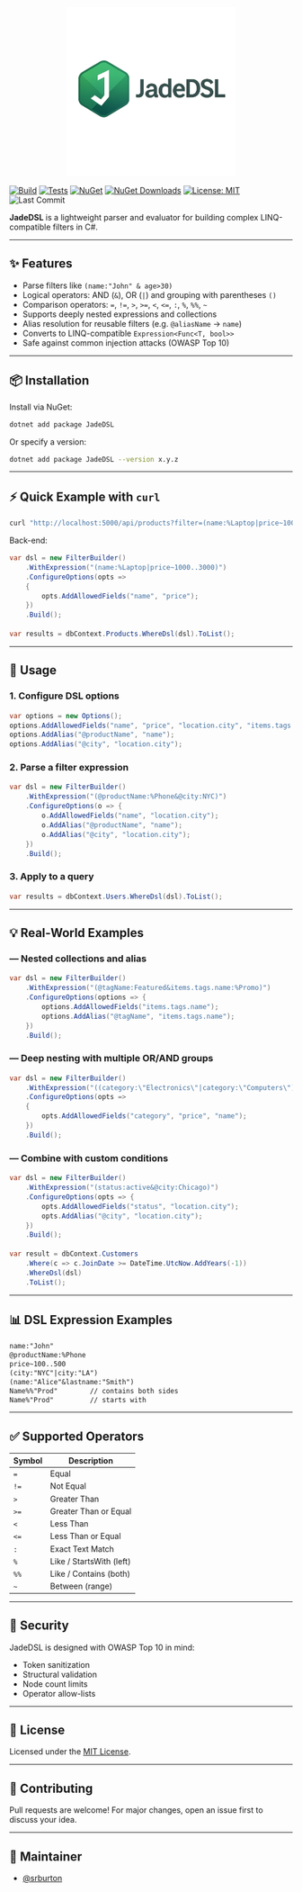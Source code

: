 <p align="center">
  <img src="assets/jadeDSL.png" alt="JadeDSL logo" width="300"/>
</p>

[![Build](https://github.com/srburton/JadeDSL/actions/workflows/nuget-publish.yml/badge.svg)](https://github.com/srburton/JadeDSL/actions)
[![Tests](https://github.com/srburton/JadeDSL/actions/workflows/tests.yml/badge.svg)](https://github.com/srburton/JadeDSL/actions)
[![NuGet](https://img.shields.io/nuget/v/JadeDSL.svg)](https://www.nuget.org/packages/JadeDSL)
[![NuGet Downloads](https://img.shields.io/nuget/dt/JadeDSL.svg)](https://www.nuget.org/packages/JadeDSL)
[![License: MIT](https://img.shields.io/badge/License-MIT-yellow.svg)](LICENSE)
![Last Commit](https://img.shields.io/github/last-commit/srburton/JadeDSL)

**JadeDSL** is a lightweight parser and evaluator for building complex LINQ-compatible filters in C#.

---

## ✨ Features

* Parse filters like `(name:"John" & age>30)`
* Logical operators: AND (`&`), OR (`|`) and grouping with parentheses `()`
* Comparison operators: `=`, `!=`, `>`, `>=`, `<`, `<=`, `:`, `%`, `%%`, `~`
* Supports deeply nested expressions and collections
* Alias resolution for reusable filters (e.g. `@aliasName` → `name`)
* Converts to LINQ-compatible `Expression<Func<T, bool>>`
* Safe against common injection attacks (OWASP Top 10)

---

## 📦 Installation

Install via NuGet:

```bash
dotnet add package JadeDSL
```

Or specify a version:

```bash
dotnet add package JadeDSL --version x.y.z
```

---

## ⚡ Quick Example with `curl`

```bash
curl "http://localhost:5000/api/products?filter=(name:%Laptop|price~1000..3000)&sort=price"
```

Back-end:

```csharp
var dsl = new FilterBuilder()
    .WithExpression("(name:%Laptop|price~1000..3000)")
    .ConfigureOptions(opts =>
    {
        opts.AddAllowedFields("name", "price");
    })
    .Build();

var results = dbContext.Products.WhereDsl(dsl).ToList();
```

---

## 🔧 Usage

### 1. Configure DSL options

```csharp
var options = new Options();
options.AddAllowedFields("name", "price", "location.city", "items.tags.name");
options.AddAlias("@productName", "name");
options.AddAlias("@city", "location.city");
```

### 2. Parse a filter expression

```csharp
var dsl = new FilterBuilder()
    .WithExpression("(@productName:%Phone&@city:NYC)")
    .ConfigureOptions(o => {
        o.AddAllowedFields("name", "location.city");
        o.AddAlias("@productName", "name");
        o.AddAlias("@city", "location.city");
    })
    .Build();
```

### 3. Apply to a query

```csharp
var results = dbContext.Users.WhereDsl(dsl).ToList();
```

---

## 💡 Real-World Examples

### — Nested collections and alias

```csharp
var dsl = new FilterBuilder()
    .WithExpression("(@tagName:Featured&items.tags.name:%Promo)")
    .ConfigureOptions(options => {
        options.AddAllowedFields("items.tags.name");
        options.AddAlias("@tagName", "items.tags.name");
    })
    .Build();
```

### — Deep nesting with multiple OR/AND groups

```csharp
var dsl = new FilterBuilder()
    .WithExpression("((category:\"Electronics\"|category:\"Computers\")&(price~500..1500|name:%Gaming))")
    .ConfigureOptions(opts =>
    {
        opts.AddAllowedFields("category", "price", "name");
    })
    .Build();
```

### — Combine with custom conditions

```csharp
var dsl = new FilterBuilder()
    .WithExpression("(status:active&@city:Chicago)")
    .ConfigureOptions(opts => {
        opts.AddAllowedFields("status", "location.city");
        opts.AddAlias("@city", "location.city");
    })
    .Build();

var result = dbContext.Customers
    .Where(c => c.JoinDate >= DateTime.UtcNow.AddYears(-1))
    .WhereDsl(dsl)
    .ToList();
```

---

## 📊 DSL Expression Examples

```dsl
name:"John"
@productName:%Phone
price~100..500
(city:"NYC"|city:"LA")
(name:"Alice"&lastname:"Smith")
Name%%"Prod"        // contains both sides
Name%"Prod"         // starts with
```

---

## ✅ Supported Operators

| Symbol | Description              |
| ------ | ------------------------ |
| `=`    | Equal                    |
| `!=`   | Not Equal                |
| `>`    | Greater Than             |
| `>=`   | Greater Than or Equal    |
| `<`    | Less Than                |
| `<=`   | Less Than or Equal       |
| `:`    | Exact Text Match         |
| `%`    | Like / StartsWith (left) |
| `%%`   | Like / Contains (both)   |
| `~`    | Between (range)          |

---

## 🔐 Security

JadeDSL is designed with OWASP Top 10 in mind:

* Token sanitization
* Structural validation
* Node count limits
* Operator allow-lists

---

## 📜 License

Licensed under the [MIT License](LICENSE).

---

## 🤝 Contributing

Pull requests are welcome! For major changes, open an issue first to discuss your idea.

---

## 👤 Maintainer

* [@srburton](https://github.com/srburton)
